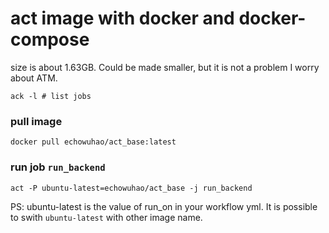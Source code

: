 # act image with docker and docker-compose

size is about 1.63GB. Could be made smaller, but it is not a problem I worry about ATM.

```
ack -l # list jobs
```

### pull image

```
docker pull echowuhao/act_base:latest
```

### run job `run_backend`

```
act -P ubuntu-latest=echowuhao/act_base -j run_backend
```

PS: ubuntu-latest is the value of run_on in your workflow yml.
   It is possible to swith `ubuntu-latest` with other image name.


